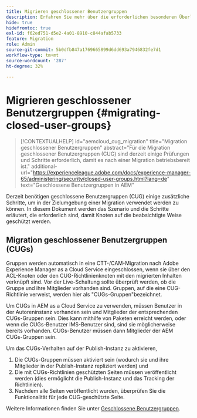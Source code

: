 ```yaml
---
title: Migrieren geschlossener Benutzergruppen
description: Erfahren Sie mehr über die erforderlichen besonderen Überlegungen, um geschlossene Benutzergruppen nach der Migration von Inhalten zu Adobe Experience Manager as a Cloud Service zu aktivieren.
hide: true
hidefromtoc: true
exl-id: f62ed751-d5e2-4a01-8910-c844afab5733
feature: Migration
role: Admin
source-git-commit: 5b0dfb847a1769665899d6dd693a7946832fe7d1
workflow-type: tm+mt
source-wordcount: '287'
ht-degree: 32%

---
```



# Migrieren geschlossener Benutzergruppen {#migrating-closed-user-groups}

>[!CONTEXTUALHELP]
>id="aemcloud_cug_migration"
>title="Migration geschlossener Benutzergruppen"
>abstract="Für die Migration geschlossener Benutzergruppen (CUG) sind derzeit einige Prüfungen und Schritte erforderlich, damit es nach einer Migration betriebsbereit ist."
>additional-url="https://experienceleague.adobe.com/docs/experience-manager-65/administering/security/closed-user-groups.html?lang=de" text="Geschlossene Benutzergruppen in AEM"

Derzeit benötigen geschlossene Benutzergruppen (CUG) einige zusätzliche Schritte, um in der Zielumgebung einer Migration verwendet werden zu können. In diesem Dokument werden das Szenario und die Schritte erläutert, die erforderlich sind, damit Knoten auf die beabsichtigte Weise geschützt werden.

## Migration geschlossener Benutzergruppen (CUGs)

Gruppen werden automatisch in eine CTT-/CAM-Migration nach Adobe Experience Manager as a Cloud Service eingeschlossen, wenn sie über den ACL-Knoten oder den CUG-Richtlinienknoten mit den migrierten Inhalten verknüpft sind. Vor der Live-Schaltung sollte überprüft werden, ob die Gruppe und ihre Mitglieder vorhanden sind. Gruppen, auf die eine CUG-Richtlinie verweist, werden hier als &quot;CUGs-Gruppen&quot;bezeichnet.

Um CUGs in AEM as a Cloud Service zu verwenden, müssen Benutzer in der Autoreninstanz vorhanden sein und Mitglieder der entsprechenden CUGs-Gruppen sein.  Dies kann mithilfe von Paketen erreicht werden, oder wenn die CUGs-Benutzer IMS-Benutzer sind, sind sie möglicherweise bereits vorhanden.  CUGs-Benutzer müssen dann Mitglieder der AEM CUGs-Gruppen sein.

Um das CUGs-Verhalten auf der Publish-Instanz zu aktivieren,
1. Die CUGs-Gruppen müssen aktiviert sein (wodurch sie und ihre Mitglieder in der Publish-Instanz repliziert werden) und
1. Die mit CUGs-Richtlinien geschützten Seiten müssen veröffentlicht werden (dies ermöglicht die Publish-Instanz und das Tracking der Richtlinien).
1. Nachdem alle Seiten veröffentlicht wurden, überprüfen Sie die Funktionalität für jede CUG-geschützte Seite.

Weitere Informationen finden Sie unter [Geschlossene Benutzergruppen](https://experienceleague.adobe.com/docs/experience-manager-65/administering/security/closed-user-groups.html?lang=de).
